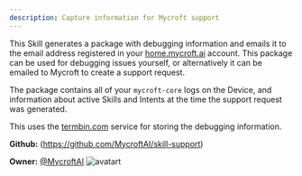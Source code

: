 ```yaml
---
description: Capture information for Mycroft support
---
```

This Skill generates a package with debugging information and emails it to the email address registered in your [home.mycroft.ai](https://home.mycroft.ai) account. This package can be used for debugging issues yourself, or alternatively it can be emailed to Mycroft to create a support request.

The package contains all of your `mycroft-core` logs on the Device, and information about active Skills and Intents at the time the support request was generated.

This uses the [termbin.com](http://termbin.com/) service for storing the debugging information.

**Github:** (https://github.com/MycroftAI/skill-support)

**Owner:** [@MycroftAI](https://github.com/MycroftAI) ![avatart](https://avatars0.githubusercontent.com/u/14171097?v=4)

